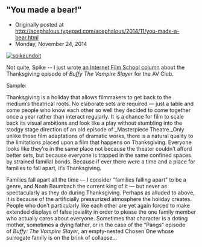 ## "You made a bear!"

 * Originally posted at http://acephalous.typepad.com/acephalous/2014/11/you-made-a-bear.html
 * Monday, November 24, 2014



[![spikeundoit](http://www.lawyersgunsmoneyblog.com/wp-content/uploads/2014/11/spikeundoit-300x223.png)](http://www.lawyersgunsmoneyblog.com/wp-content/uploads/2014/11/spikeundoit.png)

Not quite, Spike -- I just wrote [an Internet Film School column](http://www.avclub.com/article/pop-culture-holiday-dinners-suck-everybody-especia-211820) about the Thanksgiving episode of _Buffy The Vampire Slayer_ for the AV Club.

Sample:

Thanksgiving is a holiday that allows filmmakers to get back to the medium’s theatrical roots. No elaborate sets are required — just a table and some people who know each other so well they decided to come together once a year rather than interact regularly. It is a chance for film to scale back its visual ambitions and look like a play without stumbling into the stodgy stage direction of an old episode of _Masterpiece Theatre._Only unlike those film adaptations of dramatic works, there is a natural quality to the limitations placed upon a film that happens on Thanksgiving. Everyone looks like they’re in the same place not because the theater couldn’t afford better sets, but because everyone is trapped in the same confined spaces by strained familial bonds. Because if ever there were a time and a place for families to fall apart, it’s Thanksgiving.

Families fall apart all the time — I consider “families falling apart” to be a genre, and Noah Baumbach the current king of it — but never as spectacularly as they do during Thanksgiving. Perhaps as alluded to above, it is because of the artificially pressurized atmosphere the holiday creates. People who don’t particularly like each other are yet again forced to make extended displays of false joviality in order to please the one family member who actually cares about everyone. Sometimes that character is a doting mother, sometimes a dying father, or in the case of the “Pangs” episode of _Buffy: The Vampire Slayer_, an empty-nested Chosen One whose surrogate family is on the brink of collapse...
		
